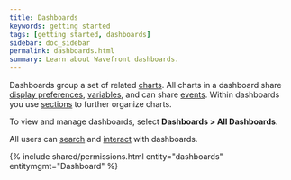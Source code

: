 ```yaml
---
title: Dashboards
keywords: getting started
tags: [getting started, dashboards]
sidebar: doc_sidebar
permalink: dashboards.html
summary: Learn about Wavefront dashboards.
---
```


Dashboards group a set of related [charts](charts). All charts in a dashboard share [display
preferences](dashboards_managing#prefs), [variables](dashboards_variables), and can share [events](events_charts#dashboards_events). Within dashboards you use [sections](#sections) to further organize charts.

To view and manage dashboards, select **Dashboards > All Dashboards**.

All users can [search](dashboards_searching) and [interact](dashboards_interacting) with dashboards. 

{% include shared/permissions.html entity="dashboards" entitymgmt="Dashboard" %}


